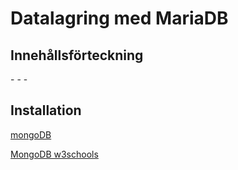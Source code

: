 # Datalagring med MariaDB

## Innehållsförteckning

-[](#)
-[](#)
-[](#)

## Installation

[mongoDB](https://docs.mongodb.com/manual/tutorial/install-mongodb-on-windows/)

[MongoDB w3schools](https://www.w3schools.com/nodejs/nodejs_mongodb_query.asp)






